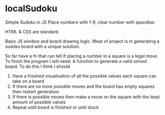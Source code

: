 # localSudoku
Simple Sudoku in JS
Place numbers with 1-9, clear number with spacebar.

HTML & CSS are standard.

Basic JS window and board drawing logic.
Meat of project is in generating a sudoku board with a unique solution.

So far have a fn that can tell if placing a number in a square is a legal move.
To finish the program I will need:
A function to generate a valid solved board. To do this I think I should
1. Have a finished visualisation of all the possible values each square can take on a board
2. If there are no more possible moves and the board has empty squares then restart generation
3. If there is possible moves then make a move on the square with the least amount of possible values
4. Repeat until board is finished or until stuck

